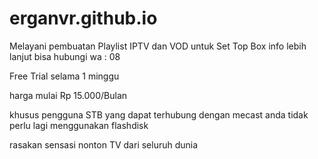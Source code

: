 # erganvr.github.io
Melayani pembuatan Playlist IPTV dan VOD untuk Set Top Box
info lebih lanjut bisa hubungi wa : 08

Free Trial selama 1 minggu 

harga mulai Rp 15.000/Bulan

khusus pengguna STB yang dapat terhubung dengan mecast anda tidak perlu lagi menggunakan flashdisk

rasakan sensasi nonton TV dari seluruh dunia
